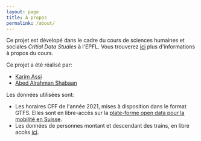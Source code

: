 ```yaml
---
layout: page
title: À propos
permalink: /about/
---
```


Ce projet est dévelopé dans le cadre du cours de sciences humaines et sociales *Critial Data Studies* à l'EPFL. Vous trouverez [ici](https://www.epfl.ch/schools/cdh/education-2/new-classes-2020-2021/les-donnees-en-contexte-critical-data-studies/) plus d'informations à propos du cours. 

Ce projet a été réalisé par:
- [Karim Assi](https://github.com/karimassi) 
- [Abed Alrahman Shabaan](http://github.com/aalshabaan)

Les données utilisées sont:
- Les horaires CFF de l'année 2021, mises à disposition dans le format GTFS. Elles sont en libre-accès sur la [plate-forme open data pour la mobilité en Suisse](https://opentransportdata.swiss/fr/dataset/timetable-2021-gtfs2020).
- Les données de personnes montant et descendant des trains, en libre accès [ici](https://opentransportdata.swiss/fr/dataset/einundaus).

<!-- 
This project is carried in the scope of the social sciences and humanities course *Critical Data Studies* at EPFL. You can learn more about the course [here](https://www.epfl.ch/schools/cdh/education-2/new-classes-2020-2021/les-donnees-en-contexte-critical-data-studies/).

The project was carried out by:
- [Karim Assi](https://github.com/karimassi) 
- [Abed Alrahman Shabaan](http://github.com/aalshabaan)


The data used is the 2021 timetable information from SBB, provided in the GTFS format. It is freely available on the [open data platform for mobility in Switzerland](https://opentransportdata.swiss/en/dataset/timetable-2021-gtfs2020). -->
